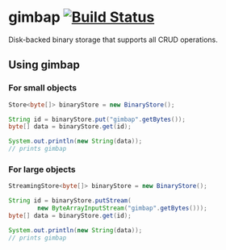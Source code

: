 # gimbap [![Build Status](https://travis-ci.org/wowselim/gimbap.svg?branch=master)](https://travis-ci.org/wowselim/gimbap)

Disk-backed binary storage that supports all CRUD operations.

## Using gimbap

### For small objects
```java
Store<byte[]> binaryStore = new BinaryStore();

String id = binaryStore.put("gimbap".getBytes());
byte[] data = binaryStore.get(id);

System.out.println(new String(data));
// prints gimbap
```

### For large objects
```java
StreamingStore<byte[]> binaryStore = new BinaryStore();

String id = binaryStore.putStream(
        new ByteArrayInputStream("gimbap".getBytes()));
byte[] data = binaryStore.get(id);

System.out.println(new String(data));
// prints gimbap
```
